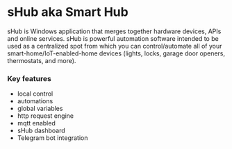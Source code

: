 # sHub aka Smart Hub
sHub is Windows application that merges together hardware devices, APIs and online services. sHub is powerful automation software intended to be used as a centralized spot from which you can control/automate all of your smart-home/IoT-enabled-home devices (lights, locks, garage door openers, thermostats, and more).

### Key features
- local control
- automations
- global variables
- http request engine
- mqtt enabled
- sHub dashboard
- Telegram bot integration
